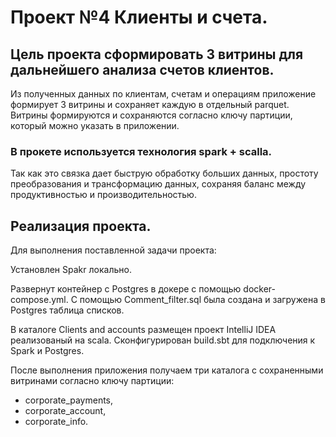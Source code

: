 # Проект №4 Клиенты и счета.

## Цель проекта сформировать 3 витрины для дальнейшего анализа счетов клиентов.

Из полученных данных по клиентам, счетам и операциям приложение формирует 3 витрины и сохраняет каждую в отдельный parquet.
Витрины формируются и сохраняются согласно ключу партиции, который можно указать в приложении.

### В прокете используется технология spark + scalla. 

Так как это связка дает быструю обработку больших данных, простоту преобразования и трансформацию данных,
сохраняя баланс между продуктивностью и производительностью.

## Реализация проекта.

Для выполнения поставленной задачи проекта:

Установлен Spakr локально.

Развернут контейнер с Postgres в докере с помощью docker-compose.yml.
С помощью Comment_filter.sql была создана и загружена в Postgres таблица списков.

В каталоге Clients and accounts размещен проект IntelliJ IDEA реализованый на scala.
Cконфигурирован build.sbt для подключения к Spark  и Postgres.

После выполнения приложения получаем три каталога с сохраненными витринами согласно ключу партиции: 
 - corporate_payments,
 - corporate_account, 
 - corporate_info.















  
